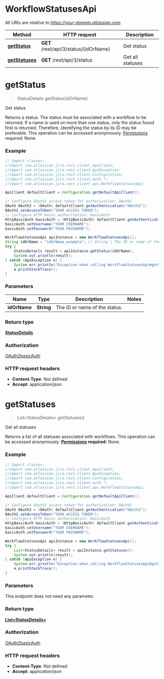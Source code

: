 # WorkflowStatusesApi

All URIs are relative to *https://your-domain.atlassian.com*

Method | HTTP request | Description
------------- | ------------- | -------------
[**getStatus**](WorkflowStatusesApi.md#getStatus) | **GET** /rest/api/3/status/{idOrName} | Get status
[**getStatuses**](WorkflowStatusesApi.md#getStatuses) | **GET** /rest/api/3/status | Get all statuses

<a name="getStatus"></a>
# **getStatus**
> StatusDetails getStatus(idOrName)

Get status

Returns a status. The status must be associated with a workflow to be returned.  If a name is used on more than one status, only the status found first is returned. Therefore, identifying the status by its ID may be preferable.  This operation can be accessed anonymously.  [Permissions](#permissions) required: None.

### Example
```java
// Import classes:
//import com.atlassian.jira.rest.client.ApiClient;
//import com.atlassian.jira.rest.client.ApiException;
//import com.atlassian.jira.rest.client.Configuration;
//import com.atlassian.jira.rest.client.auth.*;
//import com.atlassian.jira.rest.client.api.WorkflowStatusesApi;

ApiClient defaultClient = Configuration.getDefaultApiClient();

// Configure OAuth2 access token for authorization: OAuth2
OAuth OAuth2 = (OAuth) defaultClient.getAuthentication("OAuth2");
OAuth2.setAccessToken("YOUR ACCESS TOKEN");
// Configure HTTP basic authorization: basicAuth
HttpBasicAuth basicAuth = (HttpBasicAuth) defaultClient.getAuthentication("basicAuth");
basicAuth.setUsername("YOUR USERNAME");
basicAuth.setPassword("YOUR PASSWORD");

WorkflowStatusesApi apiInstance = new WorkflowStatusesApi();
String idOrName = "idOrName_example"; // String | The ID or name of the status.
try {
    StatusDetails result = apiInstance.getStatus(idOrName);
    System.out.println(result);
} catch (ApiException e) {
    System.err.println("Exception when calling WorkflowStatusesApi#getStatus");
    e.printStackTrace();
}
```

### Parameters

Name | Type | Description  | Notes
------------- | ------------- | ------------- | -------------
 **idOrName** | **String**| The ID or name of the status. |

### Return type

[**StatusDetails**](StatusDetails.md)

### Authorization

[OAuth2](../README.md#OAuth2)[basicAuth](../README.md#basicAuth)

### HTTP request headers

 - **Content-Type**: Not defined
 - **Accept**: application/json

<a name="getStatuses"></a>
# **getStatuses**
> List&lt;StatusDetails&gt; getStatuses()

Get all statuses

Returns a list of all statuses associated with workflows.  This operation can be accessed anonymously.  **[Permissions](#permissions) required:** None.

### Example
```java
// Import classes:
//import com.atlassian.jira.rest.client.ApiClient;
//import com.atlassian.jira.rest.client.ApiException;
//import com.atlassian.jira.rest.client.Configuration;
//import com.atlassian.jira.rest.client.auth.*;
//import com.atlassian.jira.rest.client.api.WorkflowStatusesApi;

ApiClient defaultClient = Configuration.getDefaultApiClient();

// Configure OAuth2 access token for authorization: OAuth2
OAuth OAuth2 = (OAuth) defaultClient.getAuthentication("OAuth2");
OAuth2.setAccessToken("YOUR ACCESS TOKEN");
// Configure HTTP basic authorization: basicAuth
HttpBasicAuth basicAuth = (HttpBasicAuth) defaultClient.getAuthentication("basicAuth");
basicAuth.setUsername("YOUR USERNAME");
basicAuth.setPassword("YOUR PASSWORD");

WorkflowStatusesApi apiInstance = new WorkflowStatusesApi();
try {
    List<StatusDetails> result = apiInstance.getStatuses();
    System.out.println(result);
} catch (ApiException e) {
    System.err.println("Exception when calling WorkflowStatusesApi#getStatuses");
    e.printStackTrace();
}
```

### Parameters
This endpoint does not need any parameter.

### Return type

[**List&lt;StatusDetails&gt;**](StatusDetails.md)

### Authorization

[OAuth2](../README.md#OAuth2)[basicAuth](../README.md#basicAuth)

### HTTP request headers

 - **Content-Type**: Not defined
 - **Accept**: application/json


